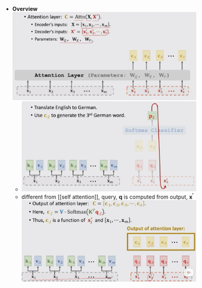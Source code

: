 - **Overview**
  ![image.png](../assets/image_1696048350906_0.png)
	- ![image.png](../assets/image_1696048458860_0.png)
	- different from [[self attention]], query, $\mathbf{q}$ is computed from output, $\mathbf{x^{'}}$
	  ![image.png](../assets/image_1696048156655_0.png)